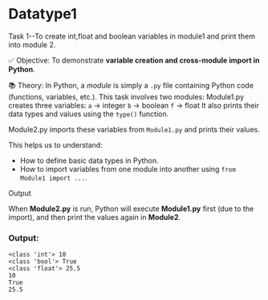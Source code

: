 # Datatype1
Task 1--To create int,float and boolean variables in module1 and print them into module 2.

✅ Objective:
To demonstrate **variable creation and cross-module import in Python**.

📚 Theory:
In Python, a *module* is simply a `.py` file containing Python code (functions, variables, etc.). This task involves two modules:
Module1.py creates three variables:
    `a` → integer
    `b` → boolean
    `f` → float
    It also prints their data types and values using the `type()` function.

Module2.py imports these variables from `Module1.py` and prints their values.

This helps us to understand:

* How to define basic data types in Python.
* How to import variables from one module into another using `from Module1 import ...`.

Output

When **Module2.py** is run, Python will execute **Module1.py** first (due to the import), and then print the values again in **Module2**.

### Output:

```
<class 'int'> 10
<class 'bool'> True
<class 'float'> 25.5
10
True
25.5
```
